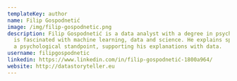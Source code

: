 ```yaml
---
templateKey: author
name: Filip Gospodnetić
image: /img/filip-gospodnetic.png
description: Filip Gospodnetić is a data analyst with a degree in psychology. He
  is fascinated with machine learning, data and science. He explains sport from
  a psychological standpoint, supporting his explanations with data.
username: filipgospodnetic
linkedin: https://www.linkedin.com/in/filip-gospodnetić-1800a964/
website: http://datastoryteller.eu
---
```

